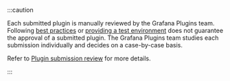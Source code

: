 :::caution

Each submitted plugin is manually reviewed by the Grafana Plugins team. Following [best practices](./publishing-best-practices.md) or [providing a test environment](./provide-test-environment.md) does not guarantee the approval of a submitted plugin. The Grafana Plugins team studies each submission individually and decides on a case-by-case basis. 

Refer to [Plugin submission review](./publish-or-update-a-plugin.md#plugin-submission-review) for more details.

:::